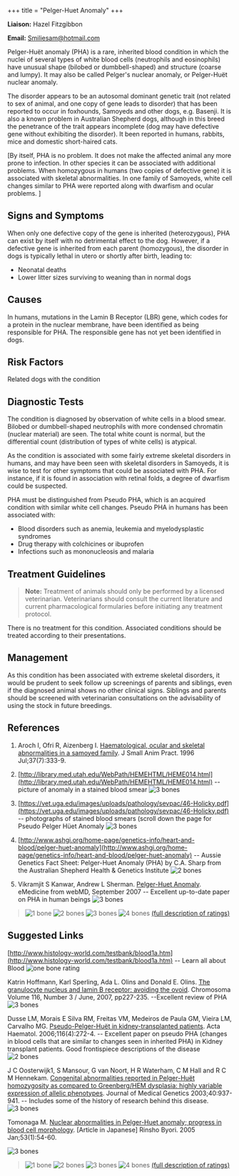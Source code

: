 +++
title = "Pelger-Huet Anomaly"
+++

**Liaison:** Hazel Fitzgibbon

**Email:** <Smiliesam@hotmail.com>



Pelger-Huët anomaly (PHA) is a rare, inherited blood condition in which
the nuclei of several types of white blood cells (neutrophils and
eosinophils) have unusual shape (bilobed or dumbbell-shaped) and
structure (coarse and lumpy).  It may also be called Pelger's nuclear
anomaly, or Pelger-Huët nuclear anomaly.

The disorder appears to be an autosomal dominant genetic trait (not
related to sex of animal, and one copy of gene leads to disorder) that
has been reported to occur in foxhounds, Samoyeds and other dogs, e.g.
Basenji. It is also a known problem in Australian Shepherd dogs,
although in this breed the penetrance of the trait appears incomplete
(dog may have defective gene without exhibiting the disorder).  It been
reported in humans, rabbits, mice and domestic short-haired cats.

[By itself, PHA is no problem. It does not make the affected animal any
more prone to infection.  In other species it can be associated with
additional problems. When homozygous in humans (two copies of defective
gene) it is associated with skeletal abnormalities. In one family of
Samoyeds, white cell changes similar to PHA were reported along with
dwarfism and ocular problems.  ]






Signs and Symptoms
------------------

When only one defective copy of the gene is inherited (heterozygous),
PHA can exist by itself with no detrimental effect to the dog.  However,
if a defective gene is inherited from each parent (homozygous), the
disorder in dogs is typically lethal in utero or shortly after birth,
leading to:

-   Neonatal deaths
-   Lower litter sizes surviving to weaning than in normal dogs

Causes
------

In humans, mutations in the Lamin B Receptor (LBR) gene, which codes for
a protein in the nuclear membrane, have been identified as being
responsible for PHA.    The responsible gene has not yet been identified
in dogs.

Risk Factors
------------

Related dogs with the condition

Diagnostic Tests
----------------

The condition is diagnosed by observation of white cells in a blood
smear. Bilobed or dumbbell-shaped neutrophils with more condensed
chromatin (nuclear material) are seen.  The total white count is normal,
but the differential count (distribution of types of white cells) is
atypical.

As the condition is associated with some fairly extreme skeletal
disorders in humans, and may have been seen with skeletal disorders in
Samoyeds, it is wise to test for other symptoms that could be associated
with PHA. For instance, if it is found in association with retinal
folds, a degree of dwarfism could be suspected.

PHA must be distinguished from Pseudo PHA, which is an acquired
condition with similar white cell changes.  Pseudo PHA in humans has
been associated with:

-   Blood disorders such as anemia, leukemia and myelodysplastic
    syndromes
-   Drug therapy with colchicines or ibuprofen
-   Infections such as mononucleosis and malaria

Treatment Guidelines
--------------------

> **Note:** Treatment of animals should only be performed by a licensed
> veterinarian. Veterinarians should consult the current literature and
> current pharmacological formularies before initiating any treatment
> protocol.

There is no treatment for this condition.  Associated conditions should
be treated according to their presentations.

Management
----------

As this condition has been associated with extreme skeletal disorders,
it would be prudent to seek follow up screenings of parents and
siblings, even if the diagnosed animal shows no other clinical signs.
Siblings and parents should be screened with veterinarian consultations
on the advisability of using the stock in future breedings.

References
----------

1.  Aroch I, Ofri R, Aizenberg I.  [Haematological, ocular and skeletal
    abnormalities in a samoyed
    family](http://www.ncbi.nlm.nih.gov/sites/entrez?cmd=Retrieve&db=PubMed&list_uids=8840254&dopt=Citation).
    J Small Anim Pract. 1996 Jul;37(7):333-9.

2.  [http://library.med.utah.edu/WebPath/HEMEHTML/HEME014.html](http://library.med.utah.edu/WebPath/HEMEHTML/HEME014.html)
    \-- picture of anomaly in a stained blood smear  ![3
    bones](/img/3-bones.gif)
3.  [https://vet.uga.edu/images/uploads/pathology/sevpac/46-Holicky.pdf](https://vet.uga.edu/images/uploads/pathology/sevpac/46-Holicky.pdf)  \--
    photographs of stained blood smears (scroll down the page for Pseudo
    Pelger Hüet Anomaly   ![3 bones](/img/3-bones.gif)
4.  [http://www.ashgi.org/home-page/genetics-info/heart-and-blood/pelger-huet-anomaly](http://www.ashgi.org/home-page/genetics-info/heart-and-blood/pelger-huet-anomaly) \--
    Aussie Genetics Fact Sheet: Pelger-Huet Anomaly (PHA) by C.A. Sharp
    from the Australian Shepherd Health & Genetics Institute  ![2
    bones](/img/2-bones.gif)
5.  Vikramjit S Kanwar, Andrew L Sherman.    [Pelger-Huet
    Anomaly](http://www.emedicine.com/ped/topic1753.htm).
    eMedicine from webMD, September 2007 \-- Excellent up-to-date paper
    on PHA in human beings  ![3 bones](/img/3-bones.gif)






> ![1 bone](/img/1-bone.gif)
> ![2 bones](/img/2-bones.gif)
> ![3 bones](/img/3-bones.gif)
> ![4 bones](/img/4-bones.gif)
> [(full description of ratings)](/diseases/ratings-what-do-they-mean)

Suggested Links
---------------

[http://www.histology-world.com/testbank/blood1a.htm](http://www.histology-world.com/testbank/blood1a.htm) \-- Learn
all about Blood  ![one bone
rating](/img/1-bone.gif)

Katrin Hoffmann, Karl Sperling, Ada L. Olins and Donald E. Olins. [The
granulocyte nucleus and lamin B receptor: avoiding the
ovoid](https://www.ncbi.nlm.nih.gov/pubmed/17245605).
Chromosoma  Volume 116, Number 3 / June, 2007,  pp227-235.  \--Excellent
review of PHA  ![3 bones](/img/3-bones.gif)

Dusse LM, Morais E Silva RM, Freitas VM, Medeiros de Paula GM, Vieira
LM, Carvalho MG.  [Pseudo-Pelger-Huët in kidney-transplanted
patients](https://www.karger.com/Article/Abstract/95879).
Acta Haematol. 2006;116(4):272-4.   \--  Excellent paper on pseudo PHA
(changes in blood cells that are similar to changes seen in inherited
PHA) in Kidney transplant patients. Good frontispiece descriptions of
the disease  ![2 bones](/img/2-bones.gif)

J C Oosterwijk1, S Mansour, G van Noort, H R Waterham, C M Hall and R C
M Hennekam. [Congenital abnormalities reported in Pelger-Huët
homozygosity as compared to Greenberg/HEM dysplasia: highly variable
expression of allelic
phenotypes](http://jmg.bmj.com/cgi/content/extract/40/12/937).  Journal
of Medical Genetics 2003;40:937-941.  \-- Includes some of the history
of research behind this disease. ![3 bones](/img/3-bones.gif)

Tomonaga M. [Nuclear abnormalities in Pelger-Huet anomaly; progress in
blood cell
morphology](http://www.ncbi.nlm.nih.gov/sites/entrez?Db=PubMed&Cmd=ShowDetailView&TermToSearch=15724491&ordinalpos=1&itool=EntrezSystem2.PEntrez.Pubmed.Pubmed_ResultsPanel.Pubmed_RVDocSum).
[Article in Japanese] Rinsho Byori. 2005 Jan;53(1):54-60.

![3 bones](/img/3-bones.gif)







> ![1 bone](/img/1-bone.gif)
> ![2 bones](/img/2-bones.gif)
> ![3 bones](/img/3-bones.gif)
> ![4 bones](/img/4-bones.gif)
> [(full description of ratings)](/diseases/ratings-what-do-they-mean)


